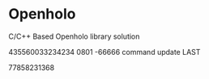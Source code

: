 # Openholo
C/C++ Based Openholo library solution

435560033234234 0801 -66666
command update
LAST

77858231368
